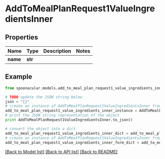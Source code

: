 # AddToMealPlanRequest1ValueIngredientsInner


## Properties

Name | Type | Description | Notes
------------ | ------------- | ------------- | -------------
**name** | **str** |  | 

## Example

```python
from spoonacular.models.add_to_meal_plan_request1_value_ingredients_inner import AddToMealPlanRequest1ValueIngredientsInner

# TODO update the JSON string below
json = "{}"
# create an instance of AddToMealPlanRequest1ValueIngredientsInner from a JSON string
add_to_meal_plan_request1_value_ingredients_inner_instance = AddToMealPlanRequest1ValueIngredientsInner.from_json(json)
# print the JSON string representation of the object
print AddToMealPlanRequest1ValueIngredientsInner.to_json()

# convert the object into a dict
add_to_meal_plan_request1_value_ingredients_inner_dict = add_to_meal_plan_request1_value_ingredients_inner_instance.to_dict()
# create an instance of AddToMealPlanRequest1ValueIngredientsInner from a dict
add_to_meal_plan_request1_value_ingredients_inner_form_dict = add_to_meal_plan_request1_value_ingredients_inner.from_dict(add_to_meal_plan_request1_value_ingredients_inner_dict)
```
[[Back to Model list]](../README.md#documentation-for-models) [[Back to API list]](../README.md#documentation-for-api-endpoints) [[Back to README]](../README.md)



